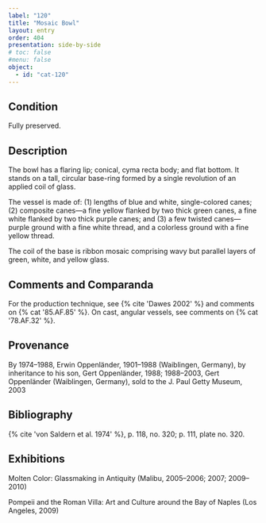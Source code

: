 ```yaml
---
label: "120"
title: "Mosaic Bowl"
layout: entry
order: 404
presentation: side-by-side
# toc: false
#menu: false 
object:
  - id: "cat-120"
---
```


## Condition

Fully preserved.

## Description

The bowl has a flaring lip; conical, cyma recta body; and flat bottom. It stands on a tall, circular base-ring formed by a single revolution of an applied coil of glass.

The vessel is made of: (1) lengths of blue and white, single-colored canes; (2) composite canes—a fine yellow flanked by two thick green canes, a fine white flanked by two thick purple canes; and (3) a few twisted canes—purple ground with a fine white thread, and a colorless ground with a fine yellow thread.

The coil of the base is ribbon mosaic comprising wavy but parallel layers of green, white, and yellow glass.

## Comments and Comparanda

For the production technique, see {% cite 'Dawes 2002' %} and comments on {% cat '85.AF.85' %}. On cast, angular vessels, see comments on {% cat '78.AF.32' %}.

## Provenance

By 1974–1988, Erwin Oppenländer, 1901–1988 (Waiblingen, Germany), by inheritance to his son, Gert Oppenländer, 1988; 1988–2003, Gert Oppenländer (Waiblingen, Germany), sold to the J. Paul Getty Museum, 2003

## Bibliography

{% cite 'von Saldern et al. 1974' %}, p. 118, no. 320; p. 111, plate no. 320.

## Exhibitions

Molten Color: Glassmaking in Antiquity (Malibu, 2005–2006; 2007; 2009–2010)

Pompeii and the Roman Villa: Art and Culture around the Bay of Naples (Los Angeles, 2009)